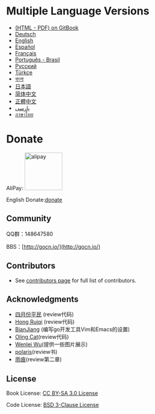 # Multiple Language Versions

* [(HTML - PDF) on GitBook](https://legacy.gitbook.com/book/astaxie/build-web-application-with-golang)
* [Deutsch](de/preface.md)
* [English](en/preface.md)
* [Español](es/preface.md)
* [Français](fr/preface.md)
* [Português - Brasil](pt-br/preface.md)
* [Русский](ru/preface.md)
* [Türkçe](tr/preface.md)
* [বাংলা](bn/preface.md)
* [日本語](ja/preface.md)
* [简体中文](zh/preface.md)
* [正體中文](zh-tw/preface.md)
* [پارسی](fa/preface.md)
* [ภาษาไทย](th/preface.md)

# Donate

AliPay: <img src="zh/images/alipay.png" alt="alipay" width="100" height="100">

English Donate:[donate](http://beego.me/donate)

## Community
QQ群：148647580

BBS：[http://gocn.io/](http://gocn.io/)

## Contributors

- See [contributors page](https://github.com/astaxie/build-web-application-with-golang/graphs/contributors) for full list of contributors.

## Acknowledgments

 - [四月份平民](https://plus.google.com/110445767383269817959) (review代码)
 - [Hong Ruiqi](https://github.com/hongruiqi) (review代码)
 - [BianJiang](https://github.com/border) (编写go开发工具Vim和Emacs的设置)
 - [Oling Cat](https://github.com/OlingCat)(review代码)
 - [Wenlei Wu](mailto:spadesacn@gmail.com)(提供一些图片展示)
 - [polaris](https://github.com/polaris1119)(review书)
 - [雨痕](https://github.com/qyuhen)(review第二章)

## License
Book License: [CC BY-SA 3.0 License](http://creativecommons.org/licenses/by-sa/3.0/)

Code License: [BSD 3-Clause License](<https://github.com/astaxie/build-web-application-with-golang/blob/master/LICENSE.md>)
